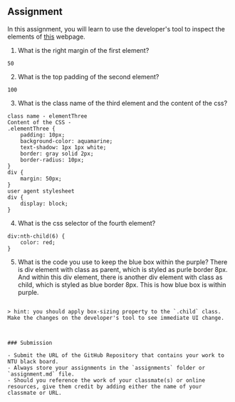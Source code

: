 ## Assignment

In this assignment, you will learn to use the developer's tool to inspect the elements of [this](https://nznznh.csb.app/) webpage.

1. What is the right margin of the first element? 
```
50
```

2. What is the top padding of the second element?
```
100
```

3. What is the class name of the third element and the content of the css?
```
class name - elementThree
Content of the CSS -
.elementThree {
    padding: 10px;
    background-color: aquamarine;
    text-shadow: 1px 1px white;
    border: gray solid 2px;
    border-radius: 10px;
}
div {
    margin: 50px;
}
user agent stylesheet
div {
    display: block;
}
```

4. What is the css selector of the fourth element?
```
div:nth-child(6) {
    color: red;
}
```

5. What is the code you use to keep the blue box within the purple?
There is div element with class as parent, which is styled as purle border 8px. And within this div element, there is another div element with class as child, which is styled as blue border 8px. This is how blue box is within purple.
```

> hint: you should apply box-sizing property to the `.child` class. Make the changes on the developer's tool to see immediate UI change.



### Submission 

- Submit the URL of the GitHub Repository that contains your work to NTU black board.
- Always store your assignments in the `assignments` folder or `assignment.md` file.
- Should you reference the work of your classmate(s) or online resources, give them credit by adding either the name of your classmate or URL. 
